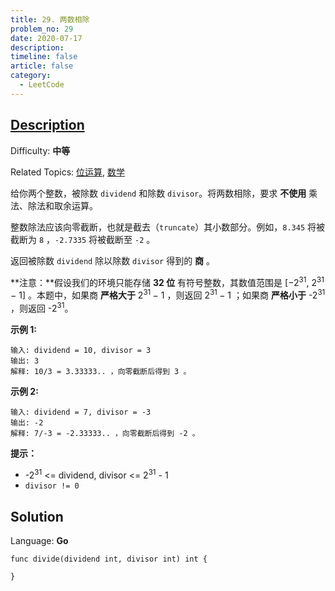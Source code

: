 ```yaml
---
title: 29. 两数相除
problem_no: 29
date: 2020-07-17
description: 
timeline: false
article: false
category:
  - LeetCode
---
```


## [Description](https://leetcode.cn/problems/divide-two-integers/)

Difficulty: **中等**

Related Topics: [位运算](https://leetcode.cn/tag/bit-manipulation/), [数学](https://leetcode.cn/tag/math/)


给你两个整数，被除数 `dividend` 和除数 `divisor`。将两数相除，要求 **不使用** 乘法、除法和取余运算。

整数除法应该向零截断，也就是截去（`truncate`）其小数部分。例如，`8.345` 将被截断为 `8` ，`-2.7335` 将被截断至 `-2` 。

返回被除数 `dividend` 除以除数 `divisor` 得到的 **商** 。

**注意：**假设我们的环境只能存储 **32 位** 有符号整数，其数值范围是 [−2<sup>31</sup>,  2<sup>31 </sup>− 1] 。本题中，如果商 **严格大于** 2<sup>31 </sup>− 1 ，则返回 2<sup>31 </sup>− 1 ；如果商 **严格小于** -2<sup>31</sup> ，则返回 -2<sup>31</sup>。

**示例 1:**

```
输入: dividend = 10, divisor = 3
输出: 3
解释: 10/3 = 3.33333.. ，向零截断后得到 3 。
```

**示例 2:**

```
输入: dividend = 7, divisor = -3
输出: -2
解释: 7/-3 = -2.33333.. ，向零截断后得到 -2 。
```

**提示：**

*   -2<sup>31</sup> <= dividend, divisor <= 2<sup>31</sup> - 1
*   `divisor != 0`


## Solution

Language: **Go**

```go:no-line-numbers
func divide(dividend int, divisor int) int {

}
```
